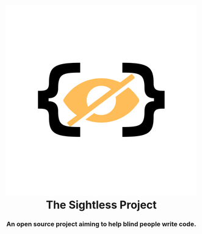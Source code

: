 <h1 align="center">
  <br>
  <a href="https://github.com/superzackx/Sightless"><img src="./assets/%7B%20%7D.png"></a>
  <br>
  The Sightless Project
  <br>
</h1>

<h3 align=center>An open source project aiming to help blind people write code.</h3>

